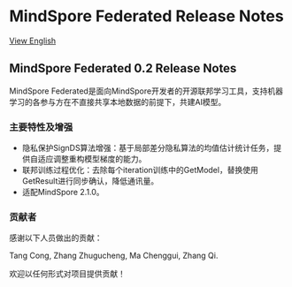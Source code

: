 # MindSpore Federated Release Notes

[View English](./RELEASE.md)

## MindSpore Federated 0.2 Release Notes

MindSpore Federated是面向MindSpore开发者的开源联邦学习工具，支持机器学习的各参与方在不直接共享本地数据的前提下，共建AI模型。

### 主要特性及增强

* 隐私保护SignDS算法增强：基于局部差分隐私算法的均值估计统计任务，提供自适应调整重构模型梯度的能力。
* 联邦训练过程优化：去除每个iteration训练中的GetModel，替换使用GetResult进行同步确认，降低通讯量。
* 适配MindSpore 2.1.0。

### 贡献者

感谢以下人员做出的贡献：

Tang Cong, Zhang Zhugucheng, Ma Chenggui, Zhang Qi.

欢迎以任何形式对项目提供贡献！
